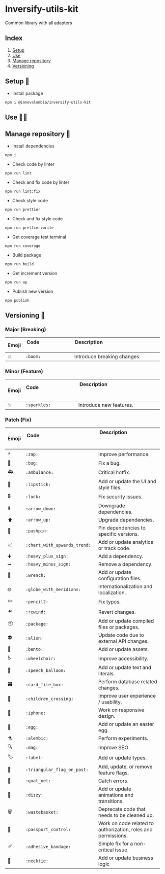 # Inversify-utils-kit

Common library with all adapters

## Index

1. [Setup](#setup)
2. [Use](#use)
3. [Manage repository](#manage-repository)
4. [Versioning](#versioning)

## Setup 🔨 <a name="setup"></a>

-   Install package

```
npm i @innovalombia/inversify-utils-kit
```


## Use 🧑‍🔧 <a name="use"></a>


## Manage repository 🤳 <a name="manage-repository"></a>


-   Install dependencies

```
npm i
```

-   Check code by linter

```
npm run lint
```

-   Check and fix code by linter

```
npm run lint:fix
```

-   Check style code

```
npm run prettier
```

-   Check and fix style code

```
npm run prettier:write
```

-   Get coverage test terminal

```
npm run coverage
```

-   Build package

```
npm run build
```

-   Get increment version

```
npm run up
```

-   Publish new version

```
npm publish
```

## Versioning 🔢 <a name="versioning"></a>

### Major (Breaking)

| Emoji | Code &nbsp; &nbsp; &nbsp; &nbsp; &nbsp; &nbsp; &nbsp; &nbsp; &nbsp; &nbsp; &nbsp; &nbsp; &nbsp; &nbsp; &nbsp; &nbsp; &nbsp; &nbsp; &nbsp; &nbsp; &nbsp; &nbsp; &nbsp; &nbsp; &nbsp; &nbsp; &nbsp; | Description &nbsp; &nbsp; &nbsp; &nbsp; &nbsp; &nbsp; &nbsp; &nbsp; &nbsp; &nbsp; &nbsp; &nbsp; &nbsp;&nbsp; &nbsp; &nbsp; &nbsp; &nbsp; &nbsp; &nbsp; &nbsp; &nbsp; &nbsp; &nbsp; &nbsp; &nbsp; &nbsp; &nbsp; &nbsp; &nbsp; &nbsp; &nbsp; &nbsp; &nbsp; &nbsp; &nbsp; &nbsp; &nbsp; &nbsp; &nbsp; &nbsp; &nbsp; &nbsp; &nbsp; &nbsp; &nbsp; &nbsp; &nbsp; &nbsp; &nbsp; &nbsp; |
| ----- | ------------------------------------------------------------------------------------------------------------------------------------------------------------------------------------------------- | ------------------------------------------------------------------------------------------------------------------------------------------------------------------------------------------------------------------------------------------------------------------------------------------------------------------------------------------------------------------------------- |
| 💥    | `:boom:`                                                                                                                                                                                          | Introduce breaking changes                                                                                                                                                                                                                                                                                                                                                      |

### Minor (Feature)

| Emoji | Code &nbsp; &nbsp; &nbsp; &nbsp; &nbsp; &nbsp; &nbsp; &nbsp; &nbsp; &nbsp; &nbsp; &nbsp; &nbsp; &nbsp; &nbsp; &nbsp; &nbsp; &nbsp; &nbsp; &nbsp; &nbsp; &nbsp; &nbsp; &nbsp; &nbsp; &nbsp; &nbsp; | Description &nbsp; &nbsp; &nbsp; &nbsp; &nbsp; &nbsp; &nbsp; &nbsp; &nbsp; &nbsp; &nbsp; &nbsp; &nbsp;&nbsp; &nbsp; &nbsp; &nbsp; &nbsp; &nbsp; &nbsp; &nbsp; &nbsp; &nbsp; &nbsp; &nbsp; &nbsp; &nbsp; &nbsp; &nbsp; &nbsp; &nbsp; &nbsp; &nbsp; &nbsp; &nbsp; &nbsp; &nbsp; &nbsp; &nbsp; &nbsp; &nbsp; &nbsp; &nbsp; &nbsp; &nbsp; &nbsp; &nbsp; &nbsp; &nbsp; &nbsp; &nbsp; |
| ----- | ------------------------------------------------------------------------------------------------------------------------------------------------------------------------------------------------- | ------------------------------------------------------------------------------------------------------------------------------------------------------------------------------------------------------------------------------------------------------------------------------------------------------------------------------------------------------------------------------- |
| ✨    | `:sparkles:`                                                                                                                                                                                      | Introduce new features.                                                                                                                                                                                                                                                                                                                                                         |

### Patch (Fix)

| Emoji | Code &nbsp; &nbsp; &nbsp; &nbsp; &nbsp; &nbsp; &nbsp; &nbsp; &nbsp; &nbsp; &nbsp; &nbsp; &nbsp; &nbsp; &nbsp; &nbsp; &nbsp; &nbsp; &nbsp; &nbsp; &nbsp; &nbsp; &nbsp; &nbsp; &nbsp; &nbsp; &nbsp; | Description &nbsp; &nbsp; &nbsp; &nbsp; &nbsp; &nbsp; &nbsp; &nbsp; &nbsp; &nbsp; &nbsp; &nbsp; &nbsp;&nbsp; &nbsp; &nbsp; &nbsp; &nbsp; &nbsp; &nbsp; &nbsp; &nbsp; &nbsp; &nbsp; &nbsp; &nbsp; &nbsp; &nbsp; &nbsp; &nbsp; &nbsp; &nbsp; &nbsp; &nbsp; &nbsp; &nbsp; &nbsp; &nbsp; &nbsp; &nbsp; &nbsp; &nbsp; &nbsp; &nbsp; &nbsp; &nbsp; &nbsp; &nbsp; &nbsp; &nbsp; &nbsp; |
| ----- | ------------------------------------------------------------------------------------------------------------------------------------------------------------------------------------------------- | ------------------------------------------------------------------------------------------------------------------------------------------------------------------------------------------------------------------------------------------------------------------------------------------------------------------------------------------------------------------------------- |
| ⚡️   | `:zap:`                                                                                                                                                                                           | Improve performance.                                                                                                                                                                                                                                                                                                                                                            |
| 🐛    | `:bug:`                                                                                                                                                                                           | Fix a bug.                                                                                                                                                                                                                                                                                                                                                                      |
| 🚑️   | `:ambulance:`                                                                                                                                                                                     | Critical hotfix.                                                                                                                                                                                                                                                                                                                                                                |
| 💄    | `:lipstick:`                                                                                                                                                                                      | Add or update the UI and style files.                                                                                                                                                                                                                                                                                                                                           |
| 🔒️   | `:lock:`                                                                                                                                                                                          | Fix security issues.                                                                                                                                                                                                                                                                                                                                                            |
| ⬇️    | `:arrow_down:`                                                                                                                                                                                    | Downgrade dependencies.                                                                                                                                                                                                                                                                                                                                                         |
| ⬆️    | `:arrow_up:`                                                                                                                                                                                      | Upgrade dependencies.                                                                                                                                                                                                                                                                                                                                                           |
| 📌    | `:pushpin:`                                                                                                                                                                                       | Pin dependencies to specific versions.                                                                                                                                                                                                                                                                                                                                          |
| 📈    | `:chart_with_upwards_trend:`                                                                                                                                                                      | Add or update analytics or track code.                                                                                                                                                                                                                                                                                                                                          |
| ➕    | `:heavy_plus_sign:`                                                                                                                                                                               | Add a dependency.                                                                                                                                                                                                                                                                                                                                                               |
| ➖    | `:heavy_minus_sign:`                                                                                                                                                                              | Remove a dependency.                                                                                                                                                                                                                                                                                                                                                            |
| 🔧    | `:wrench:`                                                                                                                                                                                        | Add or update configuration files.                                                                                                                                                                                                                                                                                                                                              |
| 🌐    | `:globe_with_meridians:`                                                                                                                                                                          | Internationalization and localization.                                                                                                                                                                                                                                                                                                                                          |
| ✏️    | `:pencil2:`                                                                                                                                                                                       | Fix typos.                                                                                                                                                                                                                                                                                                                                                                      |
| ⏪️   | `:rewind:`                                                                                                                                                                                        | Revert changes.                                                                                                                                                                                                                                                                                                                                                                 |
| 📦️   | `:package:`                                                                                                                                                                                       | Add or update compiled files or packages.                                                                                                                                                                                                                                                                                                                                       |
| 👽️   | `:alien:`                                                                                                                                                                                         | Update code due to external API changes.                                                                                                                                                                                                                                                                                                                                        |
| 🍱    | `:bento:`                                                                                                                                                                                         | Add or update assets.                                                                                                                                                                                                                                                                                                                                                           |
| ♿️   | `:wheelchair:`                                                                                                                                                                                    | Improve accessibility.                                                                                                                                                                                                                                                                                                                                                          |
| 💬    | `:speech_balloon:`                                                                                                                                                                                | Add or update text and literals.                                                                                                                                                                                                                                                                                                                                                |
| 🗃️    | `:card_file_box:`                                                                                                                                                                                 | Perform database related changes.                                                                                                                                                                                                                                                                                                                                               |
| 🚸    | `:children_crossing:`                                                                                                                                                                             | Improve user experience / usability.                                                                                                                                                                                                                                                                                                                                            |
| 📱    | `:iphone:`                                                                                                                                                                                        | Work on responsive design.                                                                                                                                                                                                                                                                                                                                                      |
| 🥚    | `:egg:`                                                                                                                                                                                           | Add or update an easter egg.                                                                                                                                                                                                                                                                                                                                                    |
| ⚗️    | `:alembic:`                                                                                                                                                                                       | Perform experiments.                                                                                                                                                                                                                                                                                                                                                            |
| 🔍️   | `:mag:`                                                                                                                                                                                           | Improve SEO.                                                                                                                                                                                                                                                                                                                                                                    |
| 🏷️    | `:label:`                                                                                                                                                                                         | Add or update types.                                                                                                                                                                                                                                                                                                                                                            |
| 🚩    | `:triangular_flag_on_post:`                                                                                                                                                                       | Add, update, or remove feature flags.                                                                                                                                                                                                                                                                                                                                           |
| 🥅    | `:goal_net:`                                                                                                                                                                                      | Catch errors.                                                                                                                                                                                                                                                                                                                                                                   |
| 💫    | `:dizzy:`                                                                                                                                                                                         | Add or update animations and transitions.                                                                                                                                                                                                                                                                                                                                       |
| 🗑️    | `:wastebasket:`                                                                                                                                                                                   | Deprecate code that needs to be cleaned up.                                                                                                                                                                                                                                                                                                                                     |
| 🛂    | `:passport_control:`                                                                                                                                                                              | Work on code related to authorization, roles and permissions.                                                                                                                                                                                                                                                                                                                   |
| 🩹    | `:adhesive_bandage:`                                                                                                                                                                              | Simple fix for a non-critical issue.                                                                                                                                                                                                                                                                                                                                            |
| 👔    | `:necktie:`                                                                                                                                                                                       | Add or update business logic                                                                                                                                                                                                                                                                                                                                                    |
